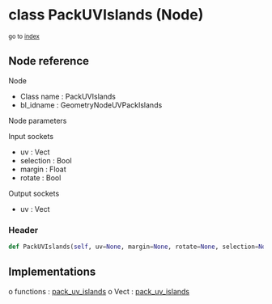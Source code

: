 # class PackUVIslands (Node)

<sub>go to [index](/docs/index.md)</sub>

## Node reference

Node
 - Class name : PackUVIslands
 - bl_idname : GeometryNodeUVPackIslands

Node parameters

Input sockets
 - uv : Vect
 - selection : Bool
 - margin : Float
 - rotate : Bool

Output sockets
 - uv : Vect

### Header

``` python
def PackUVIslands(self, uv=None, margin=None, rotate=None, selection=None, node_label=None, node_color=None):
```

## Implementations

o functions : [pack_uv_islands](/docs/GeoNodes_classes/GLOBAL.md#pack_uv_islands)
o Vect : [pack_uv_islands](/docs/GeoNodes_classes/Vect.md#pack_uv_islands) 

